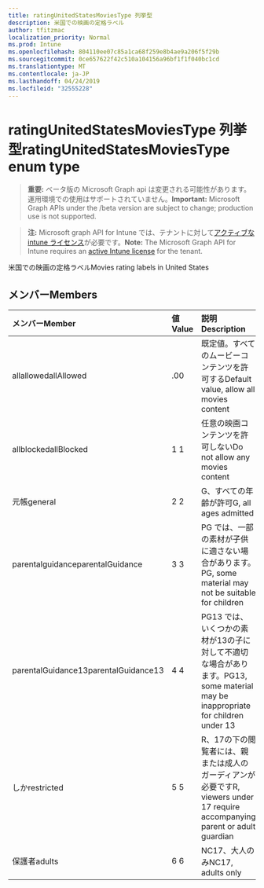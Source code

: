 ```yaml
---
title: ratingUnitedStatesMoviesType 列挙型
description: 米国での映画の定格ラベル
author: tfitzmac
localization_priority: Normal
ms.prod: Intune
ms.openlocfilehash: 804110ee07c85a1ca68f259e8b4ae9a206f5f29b
ms.sourcegitcommit: 0ce657622f42c510a104156a96bf1f1f040bc1cd
ms.translationtype: MT
ms.contentlocale: ja-JP
ms.lasthandoff: 04/24/2019
ms.locfileid: "32555228"
---
```

# <a name="ratingunitedstatesmoviestype-enum-type"></a><span data-ttu-id="49b17-103">ratingUnitedStatesMoviesType 列挙型</span><span class="sxs-lookup"><span data-stu-id="49b17-103">ratingUnitedStatesMoviesType enum type</span></span>

> <span data-ttu-id="49b17-104">**重要:** ベータ版の Microsoft Graph api は変更される可能性があります。運用環境での使用はサポートされていません。</span><span class="sxs-lookup"><span data-stu-id="49b17-104">**Important:** Microsoft Graph APIs under the /beta version are subject to change; production use is not supported.</span></span>

> <span data-ttu-id="49b17-105">**注:** Microsoft graph API for Intune では、テナントに対して[アクティブな intune ライセンス](https://go.microsoft.com/fwlink/?linkid=839381)が必要です。</span><span class="sxs-lookup"><span data-stu-id="49b17-105">**Note:** The Microsoft Graph API for Intune requires an [active Intune license](https://go.microsoft.com/fwlink/?linkid=839381) for the tenant.</span></span>

<span data-ttu-id="49b17-106">米国での映画の定格ラベル</span><span class="sxs-lookup"><span data-stu-id="49b17-106">Movies rating labels in United States</span></span>

## <a name="members"></a><span data-ttu-id="49b17-107">メンバー</span><span class="sxs-lookup"><span data-stu-id="49b17-107">Members</span></span>
|<span data-ttu-id="49b17-108">メンバー</span><span class="sxs-lookup"><span data-stu-id="49b17-108">Member</span></span>|<span data-ttu-id="49b17-109">値</span><span class="sxs-lookup"><span data-stu-id="49b17-109">Value</span></span>|<span data-ttu-id="49b17-110">説明</span><span class="sxs-lookup"><span data-stu-id="49b17-110">Description</span></span>|
|:---|:---|:---|
|<span data-ttu-id="49b17-111">allallowed</span><span class="sxs-lookup"><span data-stu-id="49b17-111">allAllowed</span></span>|<span data-ttu-id="49b17-112">.0</span><span class="sxs-lookup"><span data-stu-id="49b17-112">0</span></span>|<span data-ttu-id="49b17-113">既定値。すべてのムービーコンテンツを許可する</span><span class="sxs-lookup"><span data-stu-id="49b17-113">Default value, allow all movies content</span></span>|
|<span data-ttu-id="49b17-114">allblocked</span><span class="sxs-lookup"><span data-stu-id="49b17-114">allBlocked</span></span>|<span data-ttu-id="49b17-115">1 </span><span class="sxs-lookup"><span data-stu-id="49b17-115">1</span></span>|<span data-ttu-id="49b17-116">任意の映画コンテンツを許可しない</span><span class="sxs-lookup"><span data-stu-id="49b17-116">Do not allow any movies content</span></span>|
|<span data-ttu-id="49b17-117">元帳</span><span class="sxs-lookup"><span data-stu-id="49b17-117">general</span></span>|<span data-ttu-id="49b17-118">2 </span><span class="sxs-lookup"><span data-stu-id="49b17-118">2</span></span>|<span data-ttu-id="49b17-119">G、すべての年齢が許可</span><span class="sxs-lookup"><span data-stu-id="49b17-119">G, all ages admitted</span></span>|
|<span data-ttu-id="49b17-120">parentalguidance</span><span class="sxs-lookup"><span data-stu-id="49b17-120">parentalGuidance</span></span>|<span data-ttu-id="49b17-121">3 </span><span class="sxs-lookup"><span data-stu-id="49b17-121">3</span></span>|<span data-ttu-id="49b17-122">PG では、一部の素材が子供に適さない場合があります。</span><span class="sxs-lookup"><span data-stu-id="49b17-122">PG, some material may not be suitable for children</span></span>|
|<span data-ttu-id="49b17-123">parentalGuidance13</span><span class="sxs-lookup"><span data-stu-id="49b17-123">parentalGuidance13</span></span>|<span data-ttu-id="49b17-124">4 </span><span class="sxs-lookup"><span data-stu-id="49b17-124">4</span></span>|<span data-ttu-id="49b17-125">PG13 では、いくつかの素材が13の子に対して不適切な場合があります。</span><span class="sxs-lookup"><span data-stu-id="49b17-125">PG13, some material may be inappropriate for children under 13</span></span>|
|<span data-ttu-id="49b17-126">しか</span><span class="sxs-lookup"><span data-stu-id="49b17-126">restricted</span></span>|<span data-ttu-id="49b17-127">5 </span><span class="sxs-lookup"><span data-stu-id="49b17-127">5</span></span>|<span data-ttu-id="49b17-128">R、17の下の閲覧者には、親または成人のガーディアンが必要です</span><span class="sxs-lookup"><span data-stu-id="49b17-128">R, viewers under 17 require accompanying parent or adult guardian</span></span>|
|<span data-ttu-id="49b17-129">保護者</span><span class="sxs-lookup"><span data-stu-id="49b17-129">adults</span></span>|<span data-ttu-id="49b17-130">6 </span><span class="sxs-lookup"><span data-stu-id="49b17-130">6</span></span>|<span data-ttu-id="49b17-131">NC17、大人のみ</span><span class="sxs-lookup"><span data-stu-id="49b17-131">NC17, adults only</span></span>|





